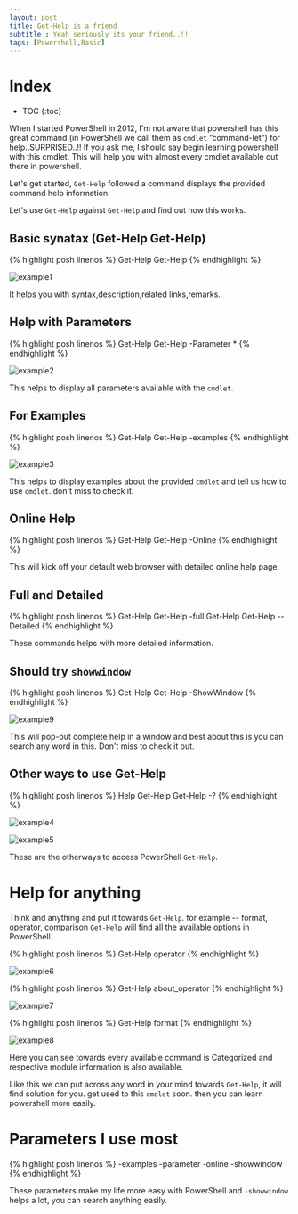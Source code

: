 ```yaml
---
layout: post
title: Get-Help is a friend
subtitle : Yeah seriously its your friend..!!
tags: [Powershell,Basic]
---
```

<!--more-->

# Index

* TOC
{:toc}

When I started PowerShell in 2012, I'm not aware that powershell has this great command (in PowerShell we call them as `cmdlet` ”command-let”) for help..SURPRISED..!! If you ask me, I should say begin learning powershell with this cmdlet. This will help you with almost every cmdlet available out there in powershell.

Let's get started, `Get-Help` followed a command displays the provided command help information.

Let's use `Get-Help` against `Get-Help` and find out how this works.

## Basic synatax (Get-Help Get-Help)

{% highlight posh linenos %}
    Get-Help Get-Help
{% endhighlight %}

![example1](/img/Posts/Gethelp/GetHelp1.PNG)

It helps you with syntax,description,related links,remarks.

## Help with Parameters

{% highlight posh linenos %}
    Get-Help Get-Help -Parameter *
{% endhighlight %}

![example2](/img/Posts/Gethelp/GetHelp2.PNG)

This helps to display all parameters available with the `cmdlet`.

## For Examples

{% highlight posh linenos %}
    Get-Help Get-Help -examples
{% endhighlight %}

![example3](/img/Posts/Gethelp/GetHelp3.PNG)

This helps to display examples about the provided `cmdlet` and tell us how to use `cmdlet`. don't miss to check it.

## Online Help

{% highlight posh linenos %}
    Get-Help Get-Help -Online
{% endhighlight %}

This will kick off your default web browser with detailed online help page.

## Full and Detailed

{% highlight posh linenos %}
    Get-Help Get-Help -full
    Get-Help Get-Help --Detailed
{% endhighlight %}

These commands helps with more detailed information.

## Should try `showwindow`

{% highlight posh linenos %}
    Get-Help Get-Help -ShowWindow
{% endhighlight %}

![example9](/img/Posts/Gethelp/GetHelp9.PNG)

This will pop-out complete help in a window and best about this is you can search any word in this.
Don't miss to check it out.

## Other ways to use Get-Help

{% highlight posh linenos %}
    Help Get-Help
    Get-Help -?
{% endhighlight %}

![example4](/img/Posts/Gethelp/GetHelp4.PNG)

![example5](/img/Posts/Gethelp/GetHelp5.PNG)

These are the otherways to access PowerShell `Get-Help`.

# Help for anything

Think and anything and put it towards `Get-Help`.
for example -- format, operator, comparison
`Get-Help` will find all the available options in PowerShell.

{% highlight posh linenos %}
    Get-Help operator
{% endhighlight %}

![example6](/img/Posts/Gethelp/GetHelp6.PNG)

{% highlight posh linenos %}
    Get-Help about_operator
{% endhighlight %}

![example7](/img/Posts/Gethelp/GetHelp7.PNG)

{% highlight posh linenos %}
    Get-Help format
{% endhighlight %}

![example8](/img/Posts/Gethelp/GetHelp8.PNG)

Here you can see towards every available command is Categorized and respective module information is also available.

Like this we can put across any word in your mind towards `Get-Help`, it will find solution for you.
get used to this `cmdlet` soon. then you can learn powershell more easily.

# Parameters I use most

{% highlight posh linenos %}
    -examples
    -parameter
    -online
    -showwindow
{% endhighlight %}

These parameters make my life more easy with PowerShell and `-showwindow` helps a lot, you can search anything easily.
